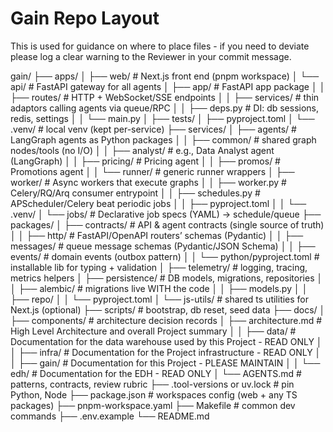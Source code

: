 
# Gain Repo Layout

This is used for guidance on where to place files - if you need to deviate please log a clear warning to the Reviewer in your commit message.

gain/
├── apps/
│   ├── web/                      # Next.js front end (pnpm workspace)
│   └── api/                      # FastAPI gateway for all agents
│       ├── app/                  # FastAPI app package
│       │   ├── routes/           # HTTP + WebSocket/SSE endpoints
│       │   ├── services/         # thin adaptors calling agents via queue/RPC
│       │   ├── deps.py           # DI: db sessions, redis, settings
│       │   └── main.py
│       ├── tests/
│       ├── pyproject.toml
│       └── .venv/                # local venv (kept per-service)
├── services/
│   ├── agents/                   # LangGraph agents as Python packages
│   │   ├── common/               # shared graph nodes/tools (no I/O)
│   │   ├── analyst/              # e.g., Data Analyst agent (LangGraph)
│   │   ├── pricing/              # Pricing agent
│   │   ├── promos/               # Promotions agent
│   │   └── runner/               # generic runner wrappers
│   ├── worker/                   # Async workers that execute graphs
│   │   ├── worker.py             # Celery/RQ/Arq consumer entrypoint
│   │   ├── schedules.py          # APScheduler/Celery beat periodic jobs
│   │   ├── pyproject.toml
│   │   └── .venv/
│   └── jobs/                     # Declarative job specs (YAML) → schedule/queue
├── packages/
│   ├── contracts/                # API & agent contracts (single source of truth)
│   │   ├── http/                 # FastAPI/OpenAPI routers’ schemas (Pydantic)
│   │   ├── messages/             # queue message schemas (Pydantic/JSON Schema)
│   │   ├── events/               # domain events (outbox pattern)
│   │   └── python/pyproject.toml # installable lib for typing + validation
│   ├── telemetry/                # logging, tracing, metrics helpers
│   ├── persistence/              # DB models, migrations, repositories
│   │   ├── alembic/              # migrations live WITH the code
│   │   ├── models.py
│   │   ├── repo/
│   │   └── pyproject.toml
│   └── js-utils/                 # shared ts utilities for Next.js (optional)
├── scripts/                      # bootstrap, db reset, seed data
├── docs/
│   ├── components/               # architecture decision records
│   ├── architecture.md           # High Level Architecture and overall Project summary
│   │   ├── data/                 # Documentation for the data warehouse used by this Project - READ ONLY
│   │   ├── infra/                # Documentation for the Project infrastructure - READ ONLY
│   │   ├── gain/                 # Documentation for this Project - PLEASE MAINTAIN
│   │   └── edh/                  # Documentation for the EDH - READ ONLY
│   └── AGENTS.md                 # patterns, contracts, review rubric
├── .tool-versions or uv.lock     # pin Python, Node
├── package.json                  # workspaces config (web + any TS packages)
├── pnpm-workspace.yaml
├── Makefile                      # common dev commands
├── .env.example
└── README.md
